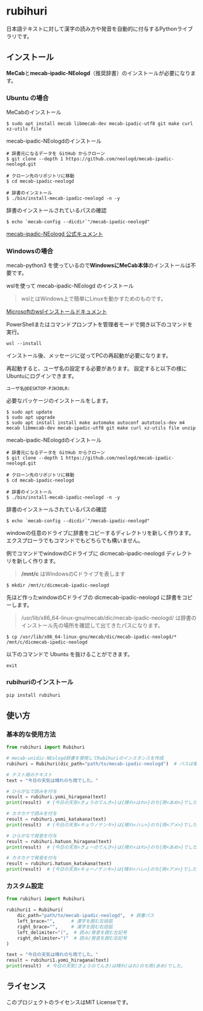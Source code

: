 # rubihuri

日本語テキストに対して漢字の読み方や発音を自動的に付与するPythonライブラリです。

## インストール

**MeCab**と**mecab-ipadic-NEologd**（推奨辞書）のインストールが必要になります。

### Ubuntu の場合

MeCabのインストール
```
$ sudo apt install mecab libmecab-dev mecab-ipadic-utf8 git make curl xz-utils file
```

mecab-ipadic-NEologdのインストール
```
# 辞書元になるデータを GitHub からクローン
$ git clone --depth 1 https://github.com/neologd/mecab-ipadic-neologd.git

# クローン先のリポジトリに移動
$ cd mecab-ipadic-neologd

# 辞書のインストール
$ ./bin/install-mecab-ipadic-neologd -n -y
```

辞書のインストールされているパスの確認
```
$ echo `mecab-config --dicdir`"/mecab-ipadic-neologd"
```

[mecab-ipadic-NEologd 公式キュメント](https://github.com/neologd/mecab-ipadic-neologd/blob/master/README.ja.md#%E4%BE%8B-%E5%8B%95%E4%BD%9C%E3%81%AB%E5%BF%85%E8%A6%81%E3%81%AA%E3%83%A9%E3%82%A4%E3%83%96%E3%83%A9%E3%83%AA%E3%81%AE%E3%82%A4%E3%83%B3%E3%82%B9%E3%83%88%E3%83%BC%E3%83%AB)

### Windowsの場合

mecab-python3 を使っているので**WindowsにMeCab本体**のインストールは不要です。

wslを使って mecab-ipadic-NEologd のインストール

> wslとはWindows上で簡単にLinuxを動かすためのものです。

[Microsoftのwslインストールドキュメント](https://learn.microsoft.com/ja-jp/windows/wsl/install#install-wsl-command)

PowerShellまたはコマンドプロンプトを管理者モードで開き以下のコマンドを実行。
```
wsl --install
```
インストール後、メッセージに従ってPCの再起動が必要になります。


再起動すると、ユーザ名の設定する必要があります。
設定すると以下の様にUbuntuにログインできます。
```
ユーザ名@DESKTOP-PJH30LR:
```

必要なパッケージのインストールをします。
```
$ sudo apt update
$ sudo apt upgrade
$ sudo apt install install make automake autoconf autotools-dev m4 mecab libmecab-dev mecab-ipadic-utf8 git make curl xz-utils file unzip
```

mecab-ipadic-NEologdのインストール
```
# 辞書元になるデータを GitHub からクローン
$ git clone --depth 1 https://github.com/neologd/mecab-ipadic-neologd.git

# クローン先のリポジトリに移動
$ cd mecab-ipadic-neologd

# 辞書のインストール
$ ./bin/install-mecab-ipadic-neologd -n -y
```

辞書のインストールされているパスの確認
```
$ echo `mecab-config --dicdir`"/mecab-ipadic-neologd"
```

windowの任意のドライブに辞書をコピーするディレクトリを新しく作ります。
エクスプローラでもコマンドでもどちらでも構いません。

例でコマンドでwindowのCドライブに dicmecab-ipadic-neologd ディレクトリを新しく作ります。

> **/mnt/c** はWindowsのCドライブを表します
```
$ mkdir /mnt/c/dicmecab-ipadic-neologd
```

先ほど作ったwindowのCドライブの dicmecab-ipadic-neologd に辞書をコピーします。
> /usr/lib/x86_64-linux-gnu/mecab/dic/mecab-ipadic-neologd/ は辞書のインストール先の場所を確認して出てきたパスになります。
```
$ cp /usr/lib/x86_64-linux-gnu/mecab/dic/mecab-ipadic-neologd/* /mnt/c/dicmecab-ipadic-neologd
```

以下のコマンドで Ubuntu を抜けることができます。
```
exit
```


### rubihuriのインストール

```bash
pip install rubihuri
```

## 使い方

### 基本的な使用方法
```py
from rubihuri import Rubihuri

# mecab-unidic-NEologd辞書を使用してRubihuriのインスタンスを作成
rubihuri = Rubihuri(dic_path="path/to/mecab-ipadic-neologd")  # パスは環境によって異なる場合があります

# テスト用のテキスト
text = "今日の天気は晴れのち雨でした。"

# ひらがなで読みを付与
result = rubihuri.yomi_hiragana(text)
print(result)  # {今日の天気<きょうのてんき>}は{晴れ<はれ>}のち{雨<あめ>}でした

# カタカナで読みを付与
result = rubihuri.yomi_katakana(text)
print(result)  # {今日の天気<キョウノテンキ>}は{晴れ<ハレ>}のち{雨<アメ>}でした

# ひらがなで発音を付与
result = rubihuri.hatuon_hiragana(text)
print(result)  # {今日の天気<きょーのてんき>}は{晴れ<はれ>}のち{雨<あめ>}でした

# カタカナで発音を付与
result = rubihuri.hatuon_katakana(text)
print(result)  # {今日の天気<キョーノテンキ>}は{晴れ<ハレ>}のち{雨<アメ>}でした
```

### カスタム設定

```py
from rubihuri import Rubihuri

rubihuri1 = Rubihuri(
    dic_path="path/to/mecab-ipadic-neologd",  # 辞書パス
    left_brace="",      # 漢字を囲む左括弧
    right_brace="",     # 漢字を囲む右括弧
    left_delimiter="(",  # 読み/発音を囲む左記号
    right_delimiter=")"  # 読み/発音を囲む右記号
)

text = "今日の天気は晴れのち雨でした。"
result = rubihuri1.yomi_hiragana(text)
print(result)  # 今日の天気(きょうのてんき)は晴れ(はれ)のち雨(あめ)でした。
```

## ライセンス

このプロジェクトのライセンスはMIT Licenseです。